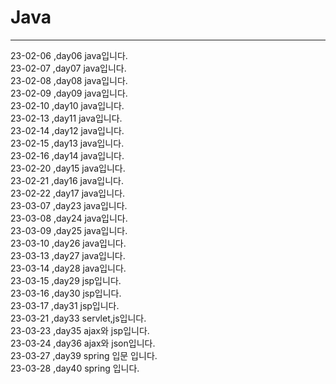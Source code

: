 # Java
<hr>
23-02-06 ,day06  java입니다.<br>
23-02-07 ,day07  java입니다.<br>
23-02-08 ,day08  java입니다.<br>
23-02-09 ,day09  java입니다.<br>
23-02-10 ,day10  java입니다.<br>
23-02-13 ,day11  java입니다.<br>
23-02-14 ,day12  java입니다.<br>
23-02-15 ,day13  java입니다.<br>
23-02-16 ,day14  java입니다.<br>
23-02-20 ,day15  java입니다.<br>
23-02-21 ,day16  java입니다.<br>
23-02-22 ,day17  java입니다.<br>
23-03-07 ,day23  java입니다.<br>
23-03-08 ,day24 java입니다.<br>
23-03-09 ,day25  java입니다.<br>
23-03-10 ,day26  java입니다.<br>
23-03-13 ,day27  java입니다.<br>
23-03-14 ,day28  java입니다.<br>
23-03-15 ,day29  jsp입니다.<br>
23-03-16 ,day30  jsp입니다.<br>
23-03-17 ,day31  jsp입니다.<br>
23-03-21 ,day33  servlet,js입니다.<br>
23-03-23 ,day35  ajax와 jsp입니다.<br>
23-03-24 ,day36  ajax와 json입니다.<br>
23-03-27 ,day39  spring 입문 입니다.<br>
23-03-28 ,day40  spring 입니다.<br>

